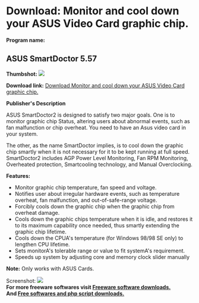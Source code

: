 # Download: Monitor and cool down your ASUS Video Card graphic chip.

**Program name:**

## ASUS SmartDoctor 5.57

  
**Thumbshot:** ![](http://www.freewarefiles.com/screenshot/asussmartdoctor_md.gif)   
  
**Download link:** [Download Monitor and cool down your ASUS Video Card graphic chip.](http://freesoftwares.boysofts.com/ASUS-SmartDoctor_program_24365.html)  
  


**Publisher's Description**  
  


ASUS SmartDoctor2 is designed to satisfy two major goals. One is to monitor graphic chip Status, altering users about abnormal events, such as fan malfunction or chip overheat. You need to have an Asus video card in your system. 

The other, as the name SmartDoctor implies, is to cool down the graphic chip smartly when it is not necessary for it to be kept running at full speed. SmartDoctor2 includes AGP Power Level Monitoring, Fan RPM Monitoring, Overheated protection, Smartcooling technology, and Manual Overclocking.

**Features:**

  * Monitor graphic chip temperature, fan speed and voltage. 
  * Notifies user about irregular hardware events, such as temperature overheat, fan malfunction, and out-of-safe-range voltage. 
  * Forcibly cools down the graphic chip when the graphic chip from overheat damage. 
  * Cools down the graphic chips temperature when it is idle, and restores it to its maximum capability once needed, thus smartly extending the graphic chip lifetime. 
  * Cools down the CPUA's temperature (for Windows 98/98 SE only) to lengthen CPU lifetime. 
  * Sets monitorA's tolerable range or value to fit systemA's requirement. 
  * Speeds up system by adjusting core and memory clock slider manually 

**Note:** Only works with ASUS Cards.

  
  
Screenshot: ![](http://www.freewarefiles.com/screenshot/asussmartdoctor.gif)   
**For more freeware softwares visit [Freeware software downloads.](http://freesoftwares.boysofts.com/)**   
**And [Free softwares and php script downloads.](http://www.boysofts.com/)**
